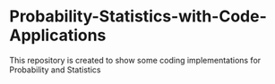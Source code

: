 # Probability-Statistics-with-Code-Applications
This repository is created to show some coding implementations for Probability and Statistics
